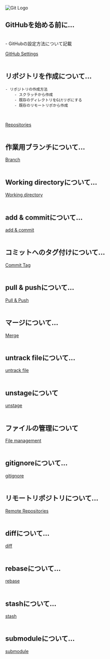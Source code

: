 ![Git Logo](https://www.wallpapertip.com/wmimgs/41-412889_git-and-github-logo.png)

## GitHubを始める前に...
<br>
	- GitHubの設定方法について記載 

[GitHub Settings](https://github.com/hibikon/github-specification/blob/main/settings.txt)
<br><br>
## リポジトリを作成について...
	- リポジトリの作成方法
		- スクラッチから作成
		- 既存のディレクトリをGitリポにする
		- 既存のリモートリポから作成
<br>

[Repositories](https://github.com/hibikon/github-specification/blob/main/create-repo.txt)
<br><br>
## 作業用ブランチについて...
[Branch](https://github.com/hibikon/github-specification/blob/main/branch.txt)
<br><br>
## Working directoryについて...
[Working directory](https://github.com/hibikon/github-specification/blob/main/working-directory.txt)
<br><br>
## add & commitについて...
[add & commit](https://github.com/hibikon/github-specification/blob/main/add-commit.txt)
<br><br>
## コミットへのタグ付けについて...
[Commit Tag](https://github.com/hibikon/github-specification/blob/main/tag.txt)
<br><br>
## pull & pushについて...
[Pull & Push](https://github.com/hibikon/github-specification/blob/main/pull-push.txt)
<br><br>
## マージについて...  
[Merge](https://github.com/hibikon/github-specification/blob/main/merge.txt)
<br><br>
## untrack fileについて...  
[untrack file](https://github.com/hibikon/github-specification/blob/main/untrack-file.txt)
<br><br>
## unstageについて  
[unstage](https://github.com/hibikon/github-specification/blob/main/unstage.txt)
<br><br>
## ファイルの管理について
[File management](https://github.com/hibikon/github-specification/blob/main/file.txt)
<br><br>
## gitignoreについて...  
[gitignore](https://github.com/hibikon/github-specification/blob/main/gitignore.txt)
<br><br>
## リモートリポジトリについて...  
[Remote Repositories](https://github.com/hibikon/github-specification/blob/main/remote-repo.txt)
<br><br>
## diffについて...  
[diff](https://github.com/hibikon/github-specification/blob/main/diff.txt)
<br><br>
## rebaseについて...  
[rebase](https://github.com/hibikon/github-specification/blob/main/rebase.txt)
<br><br>
## stashについて...  
[stash](https://github.com/hibikon/github-specification/blob/main/stash.txt)
<br><br>
## submoduleについて...  
[submodule](https://github.com/hibikon/github-specification/blob/main/submodule.txt)
<br><br>
